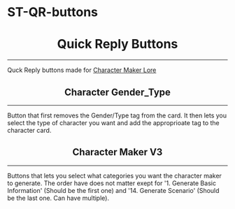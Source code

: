 # ST-QR-buttons

<h1 align='center'>Quick Reply Buttons</h1>

---
Quck Reply buttons made for [Character Maker Lore](https://chub.ai/characters/Drago87/character-maker-lore-v4-c2bdf3ee5aad)

<h2 align='center'>Character Gender_Type</h2>

---
Button that first removes the Gender/Type tag from the card.
It then lets you select the type of character you want and add the approprioate tag to the character card.

<h2 align='center'>Character Maker V3</h2>

---
Buttons that lets you select what categories you want the character maker to generate.
The order have does not matter exept for '1. Generate Basic Information' (Should be the first one) and '14. Generate Scenario' (Should be the last one. Can have multiple).
